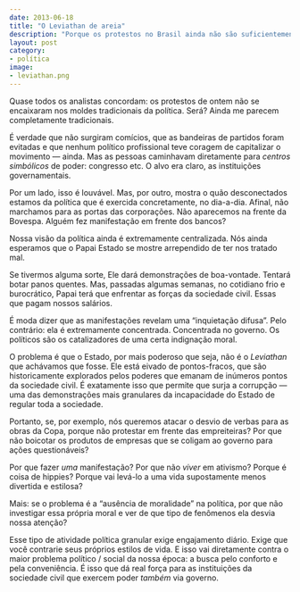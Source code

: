 ```yaml
---
date: 2013-06-18
title: "O Leviathan de areia"
description: "Porque os protestos no Brasil ainda não são suficientemente difusos"
layout: post
category: 
- política
image:
- leviathan.png
---
```


Quase todos os analistas concordam: os protestos de ontem não se encaixaram nos moldes tradicionais da política. Será? Ainda me parecem completamente tradicionais.

É verdade que não surgiram comícios, que as bandeiras de partidos foram evitadas e que nenhum político profissional teve coragem de capitalizar o movimento — ainda. Mas as pessoas caminhavam diretamente para *centros simbólicos* de poder: congresso etc. O alvo era claro, as instituições governamentais.<!--more-->

Por um lado, isso é louvável. Mas, por outro, mostra o quão desconectados estamos da política que é exercida concretamente, no dia-a-dia. Afinal, não marchamos para as portas das corporações. Não aparecemos na frente da Bovespa. Alguém fez manifestação em frente dos bancos?

Nossa visão da política ainda é extremamente centralizada. Nós ainda esperamos que o Papai Estado se mostre arrependido de ter nos tratado mal.

Se tivermos alguma sorte, Ele dará demonstrações de boa-vontade. Tentará botar panos quentes. Mas, passadas algumas semanas, no cotidiano frio e burocrático, Papai terá que enfrentar as forças da sociedade civil. Essas que pagam nossos salários.

É moda dizer que as manifestações revelam uma “inquietação difusa”. Pelo contrário: ela é extremamente concentrada. Concentrada no governo. Os políticos são os catalizadores de uma certa indignação moral.

O problema é que o Estado, por mais poderoso que seja, não é o *Leviathan* que achávamos que fosse. Ele está eivado de pontos-fracos, que são historicamente explorados pelos poderes que emanam de inúmeros pontos da sociedade civil. É exatamente isso que permite que surja a corrupção — uma das demonstrações mais granulares da incapacidade do Estado de regular toda a sociedade.

Portanto, se, por exemplo, nós queremos atacar o desvio de verbas para as obras da Copa, porque não protestar em frente das empreiteiras? Por que não boicotar os produtos de empresas que se coligam ao governo para ações questionáveis?

Por que fazer *uma* manifestação? Por que não *viver* em ativismo? Porque é coisa de hippies? Porque vai levá-lo a uma vida supostamente menos divertida e estilosa?

Mais: se o problema é a “ausência de moralidade” na política, por que não investigar essa própria moral e ver de que tipo de fenômenos ela desvia nossa atenção?

Esse tipo de atividade política granular exige engajamento diário. Exige que você contrarie seus próprios estilos de vida. E isso vai diretamente contra o maior problema político / social da nossa época: a busca pelo conforto e pela conveniência. É isso que dá real força para as instituições da sociedade civil que exercem poder *também* via governo.